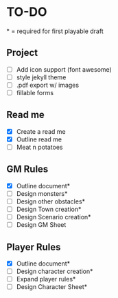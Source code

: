 # TO-DO

\* = required for first playable draft

## Project

- [ ] Add icon support (font awesome)
- [ ] style jekyll theme
- [ ] .pdf export w/ images
- [ ] fillable forms

## Read me

- [x] Create a read me
- [x] Outline read me
- [ ] Meat n potatoes

## GM Rules

- [x] Outline document*
- [ ] Design monsters*
- [ ] Design other obstacles*
- [ ] Design Town creation*
- [ ] Design Scenario creation*
- [ ] Design GM Sheet

## Player Rules

- [x] Outline document*
- [ ] Design character creation*
- [ ] Expand player rules*
- [ ] Design Character Sheet*